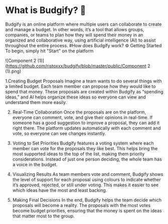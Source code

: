 # What is Budgify? 🤔

Budgify is an online platform where multiple users can collaborate to create and manage a budget. 
In other words, it’s a tool that allows groups, companies, or teams to plan how they will spend their money in an organized and collaborative way, using artificial intelligence (AI) to assist throughout the entire process.
#How does Budgify work? ⚙️
Getting Started To begin, simply hit "Start" on the platform

![Component 2 (1)](https://github.com/ristoxxx/budgify/blob/master/public/Component 2 (1).png)

1.Creating Budget Proposals
   Imagine a team wants to do several things with a limited budget. Each team member can propose how they would like to spend that money. These proposals are created within Budgify as “spending ideas,” and AI helps organize these ideas so everyone can view and understand them more easily.

2. Real-Time Collaboration
   Once the proposals are on the platform, everyone can comment, vote, and give their opinions in real-time. If someone has a good suggestion to improve a proposal, they can add it right there. The platform updates automatically with each comment and vote, so everyone can see changes instantly.

3. Voting to Set Priorities
   Budgify features a voting system where each member can vote for the proposals they like best. This helps bring the most supported ideas to the top of the list, making them priority considerations. Instead of just one person deciding, the whole team has a voice in the budget.

4. Visualizing Results
   As team members vote and comment, Budgify shows the level of support for each proposal using colours to indicate whether it’s approved, rejected, or still under voting. This makes it easier to see which ideas have the most and least backing.

5. Making Final Decisions
   In the end, Budgify helps the team decide which proposals will become a reality. The proposals with the most votes become budget priorities, ensuring that the money is spent on the ideas that matter most to the group.
